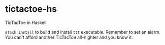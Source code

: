 # tictactoe-hs
TicTacToe in Haskell.

`stack install` to build and install `ttt` executable.  Remember to set an alarm.  You can't afford another TicTacToe all-nighter and you know it.